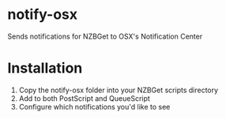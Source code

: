 notify-osx
==========

Sends notifications for NZBGet to OSX's Notification Center

Installation
==========
1. Copy the notify-osx folder into your NZBGet scripts directory
2. Add to both PostScript and QueueScript
3. Configure which notifications you'd like to see 
